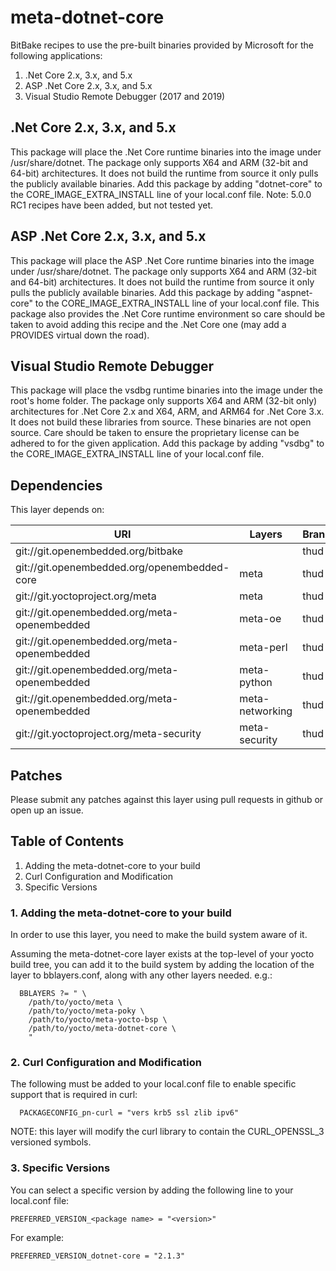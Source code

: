 # meta-dotnet-core
BitBake recipes to use the pre-built binaries provided by Microsoft for the following applications:

1. .Net Core 2.x, 3.x, and 5.x
2. ASP .Net Core 2.x, 3.x, and 5.x
3. Visual Studio Remote Debugger (2017 and 2019)
  
## .Net Core 2.x, 3.x, and 5.x
This package will place the .Net Core runtime binaries into the image under /usr/share/dotnet. The package only supports X64 and ARM (32-bit and 64-bit) architectures. It does not build the runtime from source it only pulls the publicly available binaries. Add this package by adding "dotnet-core" to the CORE_IMAGE_EXTRA_INSTALL line of your local.conf file. Note: 5.0.0 RC1 recipes have been added, but not tested yet.

## ASP .Net Core 2.x, 3.x, and 5.x
This package will place the ASP .Net Core runtime binaries into the image under /usr/share/dotnet. The package only supports X64 and ARM (32-bit and 64-bit) architectures. It does not build the runtime from source it only pulls the publicly available binaries. Add this package by adding "aspnet-core" to the CORE_IMAGE_EXTRA_INSTALL line of your local.conf file. This package also provides the .Net Core runtime environment so care should be taken to avoid adding this recipe and the .Net Core one (may add a PROVIDES virtual down the road).

## Visual Studio Remote Debugger
This package will place the vsdbg runtime binaries into the image under the root's home folder. The package only supports X64 and ARM (32-bit only) architectures for .Net Core 2.x and X64, ARM, and ARM64 for .Net Core 3.x. It does not build these libraries from source. These binaries are not open source. Care should be taken to ensure the proprietary license can be adhered to for the given application. Add this package by adding "vsdbg" to the CORE_IMAGE_EXTRA_INSTALL line of your local.conf file.

## Dependencies
This layer depends on:

URI | Layers | Branch
--- | ------ | ------
git://git.openembedded.org/bitbake | | thud
git://git.openembedded.org/openembedded-core | meta | thud
git://git.yoctoproject.org/meta | meta | thud
git://git.openembedded.org/meta-openembedded | meta-oe | thud
git://git.openembedded.org/meta-openembedded | meta-perl | thud
git://git.openembedded.org/meta-openembedded | meta-python | thud
git://git.openembedded.org/meta-openembedded | meta-networking | thud
git://git.yoctoproject.org/meta-security | meta-security | thud

## Patches
Please submit any patches against this layer using pull requests in github or open up an issue.

## Table of Contents
1. Adding the meta-dotnet-core to your build
2. Curl Configuration and Modification
3. Specific Versions

### 1. Adding the meta-dotnet-core to your build
In order to use this layer, you need to make the build system aware of it.

Assuming the meta-dotnet-core layer exists at the top-level of your yocto build tree, you can add it to the build system by adding the location of the layer to bblayers.conf, along with any other layers needed. e.g.:

```
  BBLAYERS ?= " \
    /path/to/yocto/meta \
    /path/to/yocto/meta-poky \
    /path/to/yocto/meta-yocto-bsp \
    /path/to/yocto/meta-dotnet-core \
    "
```

### 2. Curl Configuration and Modification
The following must be added to your local.conf file to enable specific support that is required in curl:

```
  PACKAGECONFIG_pn-curl = "vers krb5 ssl zlib ipv6"
```

NOTE: this layer will modify the curl library to contain the CURL_OPENSSL_3 versioned symbols.

### 3. Specific Versions
You can select a specific version by adding the following line to your local.conf file:

```
PREFERRED_VERSION_<package name> = "<version>"
```
  
For example:

```
PREFERRED_VERSION_dotnet-core = "2.1.3"
```


